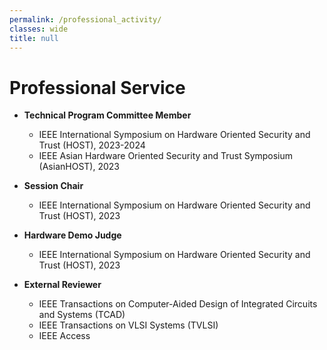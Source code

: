 ```yaml
---
permalink: /professional_activity/
classes: wide
title: null
---
```


# Professional Service

- **Technical Program Committee Member**
	- IEEE International Symposium on Hardware Oriented Security and Trust (HOST), 2023-2024
	- IEEE Asian Hardware Oriented Security and Trust Symposium (AsianHOST), 2023


- **Session Chair**
	- IEEE International Symposium on Hardware Oriented Security and Trust (HOST), 2023

- **Hardware Demo Judge**
	- IEEE International Symposium on Hardware Oriented Security and Trust (HOST), 2023

- **External Reviewer**
	- IEEE Transactions on Computer-Aided Design of Integrated Circuits and Systems (TCAD)
	- IEEE Transactions on VLSI Systems (TVLSI)
	- IEEE Access
